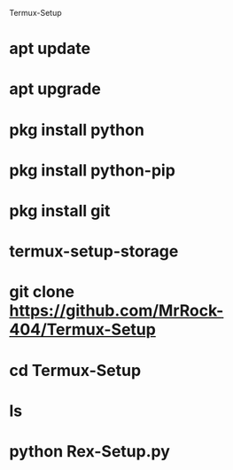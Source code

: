 
 Termux-Setup
 # apt update
 # apt upgrade
 # pkg install python
 # pkg install python-pip
 # pkg install git
 # termux-setup-storage
 # git clone https://github.com/MrRock-404/Termux-Setup
 # cd Termux-Setup
 # ls
 # python Rex-Setup.py

 
 
